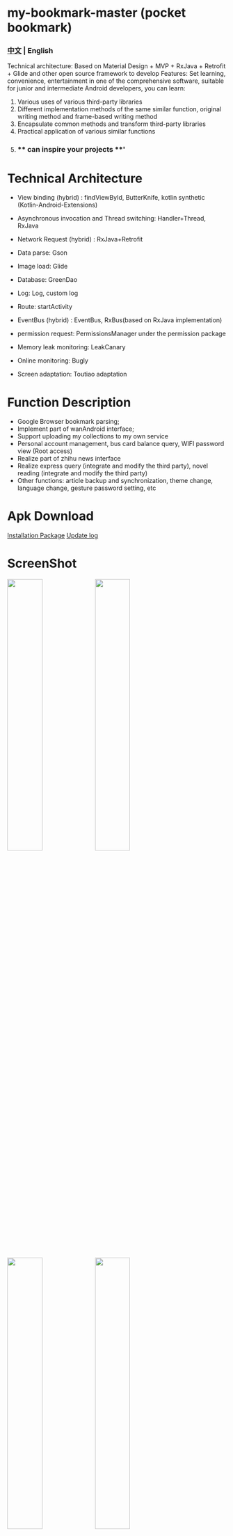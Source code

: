 # my-bookmark-master (pocket bookmark)

### [中文](README.md) | English

Technical architecture: Based on Material Design + MVP + RxJava + Retrofit + Glide and other open source framework to develop
Features:
Set learning, convenience, entertainment in one of the comprehensive software, suitable for junior and intermediate Android developers, you can learn:
1. Various uses of various third-party libraries
2. Different implementation methods of the same similar function, original writing method and frame-based writing method
3. Encapsulate common methods and transform third-party libraries
4. Practical application of various similar functions
5. ### ** can inspire your projects **'

# Technical Architecture

- View binding (hybrid) : findViewById, ButterKnife, kotlin synthetic (Kotlin-Android-Extensions)

- Asynchronous invocation and Thread switching: Handler+Thread, RxJava

- Network Request (hybrid) : RxJava+Retrofit

- Data parse: Gson

- Image load: Glide

- Database: GreenDao

- Log: Log, custom log

- Route: startActivity

- EventBus (hybrid) : EventBus, RxBus(based on RxJava implementation)

- permission request: PermissionsManager under the permission package

- Memory leak monitoring: LeakCanary

- Online monitoring: Bugly

- Screen adaptation: Toutiao adaptation



# Function Description
- Google Browser bookmark parsing;
- Implement part of wanAndroid interface;
- Support uploading my collections to my own service
- Personal account management, bus card balance query, WIFI password view (Root access)
- Realize part of zhihu news interface
- Realize express query (integrate and modify the third party), novel reading (integrate and modify the third party)
- Other functions: article backup and synchronization, theme change, language change, gesture password setting, etc

# Apk Download

[Installation Package](Pocket_bookmark.apk)
[Update log](口袋书签app更新说明.md)

# ScreenShot

<img src="screenshot/img_1.jpg" width = "40%" /><img src="screenshot/img_2.jpg" width = "40%" />
<img src="screenshot/img_3.jpg" width = "40%" /><img src="screenshot/img_4.jpg" width = "40%" />
<img src="screenshot/img_5.jpg" width = "40%" /><img src="screenshot/img_6.png" width = "40%" />
<img src="screenshot/img_7.png" width = "40%" /><img src="screenshot/img_8.png" width = "40%" />
<img src="screenshot/img_9.png" width = "40%" /><img src="screenshot/img_10.png" width = "40%" />
<img src="screenshot/img_11.jpg" width = "40%" /><img src="screenshot/img_12.png" width = "40%" />
<img src="screenshot/img_13.png" width = "40%" /><img src="screenshot/img_14.png" width = "40%" />
<img src="screenshot/img_15.png" width = "40%" /><img src="screenshot/img_16.png" width = "40%" />
<img src="screenshot/img_17.png" width = "40%" /><img src="screenshot/img_18.png" width = "40%" />
<img src="screenshot/img_19.png" width = "40%" /><img src="screenshot/img_20.png" width = "40%" />
<img src="screenshot/img_21.png" width = "40%" /><img src="screenshot/img_22.png" width = "40%" />
<img src="screenshot/img_23.png" width = "40%" /><img src="screenshot/img_24.png" width = "40%" />
<img src="screenshot/img_25.png" width = "40%" />


# License

    Copyright 2018 Song Jiali

    Licensed under the Apache License, Version 2.0 (the "License");
    you may not use this file except in compliance with the License.
    You may obtain a copy of the License at

        http://www.apache.org/licenses/LICENSE-2.0

    Unless required by applicable law or agreed to in writing, software
    distributed under the License is distributed on an "AS IS" BASIS,
    WITHOUT WARRANTIES OR CONDITIONS OF ANY KIND, either express or implied.
    See the License for the specific language governing permissions and
    limitations under the License.